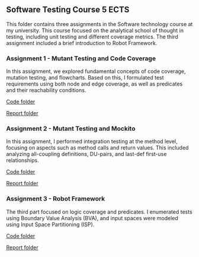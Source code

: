 ## Software Testing Course 5 ECTS
<p>This folder contains three assignments in the Software technology course at my university. This course focused on the analytical school of thought in testing, including unit testing and different coverage metrics. The third assignment included a brief introduction to Robot Framework.</p>

### Assignment 1 - Mutant Testing and Code Coverage
<p>In this assignment, we explored fundamental concepts of code coverage, mutation testing, and flowcharts. Based on this, I formulated test requirements using both node and edge coverage, as well as predicates and their reachability conditions.</p>
<p><a href="https://github.com/satumainen/Software-Testing/tree/main/Assignment%201%20-%20Mutant%20Testing%20and%20Code%20Coverage/Assign1/report/assig1">Code folder</a></p>
<p><a href="https://github.com/satumainen/Software-Testing/tree/main/Assignment%201%20-%20Mutant%20Testing%20and%20Code%20Coverage/Assign1/report">Report folder</a></p>

### Assignment 2 - Mutant Testing and Mockito

<p>In this assignment, I performed integration testing at the method level, focusing on aspects such as method calls and return values. This included analyzing all-coupling definitions, DU-pairs, and last-def first-use relationships.</p>
<p><a href="https://github.com/satumainen/Software-Testing/tree/main/Assignment%202%20%20-%20Mutant%20Testing%20and%20Mockito/tests/assig1">Code folder</a></p>
<p><a href="https://github.com/satumainen/Software-Testing/tree/main/Assignment%202%20%20-%20Mutant%20Testing%20and%20Mockito/report">Report folder</a></p>

### Assignment 3 - Robot Framework

<p>The third part focused on logic coverage and predicates. I enumerated tests using Boundary Value Analysis (BVA), and input spaces were modeled using Input Space Partitioning (ISP).</p>
<p><a href="https://github.com/satumainen/Software-Testing/tree/main/Assignment%203%20-%20Robot%20Framework/tests">Code folder</a></p>
<p><a href="https://github.com/satumainen/Software-Testing/tree/main/Assignment%203%20-%20Robot%20Framework/reports">Report folder</a></p>
